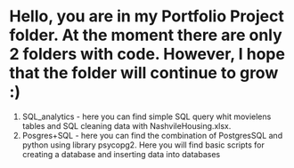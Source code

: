 # Hello, you are in my Portfolio Project folder. At the moment there are only 2 folders with code. However, I hope that the folder will continue to grow :)  
1. SQL_analytics - here you can find simple SQL query whit movielens tables and SQL cleaning data with NashvileHousing.xlsx.
2. Posgres+SQL - here you can find the combination of PostgresSQL and python using library psycopg2. Here you will find basic scripts for creating a database and inserting data into databases
